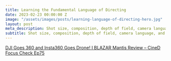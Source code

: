 ```yaml
---
title: Learning the Fundamental Language of Directing
date: 2023-02-23 00:00:00 Z
image: "/assets/images/posts/learning-language-of-directing-hero.jpg"
layout: post
meta_description: Shot size, composition, depth of field, camera language, and more.
subtitle: Shot size, composition, depth of field, camera language, and more.
---
```


[DJI Goes 360 and Insta360 Goes Drone! I BLAZAR Mantis Review – CineD Focus Check Ep75](https://www.cined.com/dji-goes-360-and-insta360-goes-drone-i-blazar-mantis-review-cined-focus-check-ep75/)